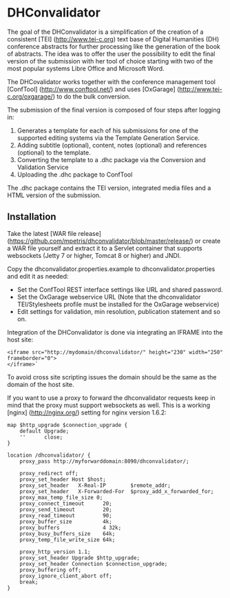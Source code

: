 # DHConvalidator

The goal of the DHConvalidator is a simplification of the creation of a consistent [TEI] (http://www.tei-c.org) text base of Digital Humanities (DH) conference abstracts for further processing like the generation of the book of abstracts. The idea was to offer the user the possibility to edit the final version of the submission with her tool of choice starting with two of the most popular systems Libre Office and Microsoft Word. 

The DHCovalidator works together with the conference management tool [ConfTool] (http://www.conftool.net/) and uses [OxGarage] (http://www.tei-c.org/oxgarage/) to do the bulk conversion.

The submission of the final version is composed of four steps after logging in:

1. Generates a template for each of his submissions for one of the supported editing systems via the Template Generation Service.
2. Adding subtitle (optional), content, notes (optional) and references (optional) to the template.
3. Converting the template to a .dhc package via the Conversion and Validation Service
4. Uploading the .dhc package to ConfTool

The .dhc package contains the TEI version, integrated media files and a HTML version of the submission.

## Installation
Take the latest [WAR file release] (https://github.com/mpetris/dhconvalidator/blob/master/release/) or create a WAR file yourself and extract it to a Servlet container that supports websockets (Jetty 7 or higher, Tomcat 8 or higher) and JNDI. 

Copy the dhconvalidator.properties.example to dhconvalidator.properties and edit it as needed:
- Set the ConfTool REST interface settings like URL and shared password. 
- Set the OxGarage webservice URL (Note that the dhconvalidator TEI/Stylesheets profile must be installed for the OxGarage webservice)
- Edit settings for validation, min resolution, publication statement and so on.

Integration of the DHConvalidator is done via integrating an IFRAME into the host site:

```
<iframe src="http://mydomain/dhconvalidator/" height="230" width="250" frameborder="0">
</iframe>`
```

To avoid cross site scripting issues the domain should be the same as the domain of the host site. 

If you want to use a proxy to forward the dhconvalidator requests keep in mind that the proxy must support websockets as well.
This is a working [nginx] (http://nginx.org/) setting for nginx version 1.6.2:

	map $http_upgrade $connection_upgrade {
        default Upgrade;
        ''      close;
	}

	location /dhconvalidator/ {
		proxy_pass http://myforwarddomain:8090/dhconvalidator/;

		proxy_redirect off;
		proxy_set_header Host $host;
		proxy_set_header   X-Real-IP        $remote_addr;
		proxy_set_header   X-Forwarded-For  $proxy_add_x_forwarded_for;
		proxy_max_temp_file_size 0;
		proxy_connect_timeout      20;
		proxy_send_timeout         20;
		proxy_read_timeout         90;
		proxy_buffer_size          4k;
		proxy_buffers              4 32k;
		proxy_busy_buffers_size    64k;
		proxy_temp_file_write_size 64k;

		proxy_http_version 1.1;
		proxy_set_header Upgrade $http_upgrade;
		proxy_set_header Connection $connection_upgrade;
		proxy_buffering off;
		proxy_ignore_client_abort off;
		break;
	}





